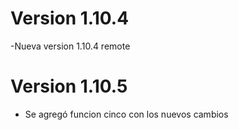 # Version 1.10.4

-Nueva version 1.10.4 remote

#    Version 1.10.5
- Se agregó  funcion cinco con los nuevos cambios
